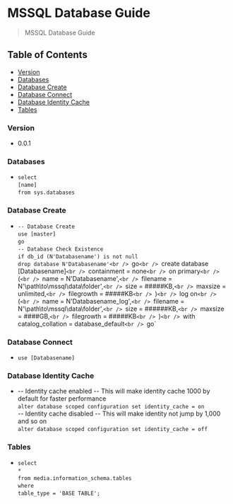# MSSQL Database Guide
> MSSQL Database Guide

## Table of Contents
* [Version](#version)
* [Databases](#databases)
* [Database Create](#database-create)
* [Database Connect](#database-connect)
* [Database Identity Cache](#database-identity-cache)
* [Tables](#tables)

### Version
* 0.0.1

### Databases
* `select`<br />
  `[name]`<br />
  `from sys.databases`

### Database Create
* `-- Database Create`<br />
  `use [master]`<br />
  `go`<br />
  `-- Database Check Existence`<br />
  `if db_id (N'Databasename') is not null`<br />
  `drop database N'Databasename'<br />
  `go`<br />
  `create database [Databasename]`<br />
  `containment = none`<br />
  `on primary`<br />
  `(`<br />
  `name = N'Databasename',`<br />
  `filename = N'\path\to\mssql\data\folder',`<br />
  `size = #####KB,`<br />
  `maxsize = unlimited,`<br />
  `filegrowth = #####KB`<br />
  `)`<br />
  `log on`<br />
  `(`<br />
  `name = N'Databasename_log',`<br />
  `filename = N'\path\to\mssql\data\folder',`<br />
  `size = ######KB,`<br />
  `maxsize = ####GB,`<br />
  `filegrowth = #####KB`<br />
  `)`<br />
  `with catalog_collation = database_default`<br />
  `go`
  
### Database Connect
* `use [Databasename]`

### Database Identity Cache
* -- Identity cache enabled -- This will make identity cache 1000 by default for faster performance<br />
  `alter database scoped configuration set identity_cache = on`<br />
  -- Identity cache disabled -- This will make identity not jump by 1,000 and so on<br />
  `alter database scoped configuration set identity_cache = off`
  
### Tables
* `select`<br />
  `*`<br />
  `from media.information_schema.tables`<br />
  `where`<br />
  `table_type = 'BASE TABLE';`
